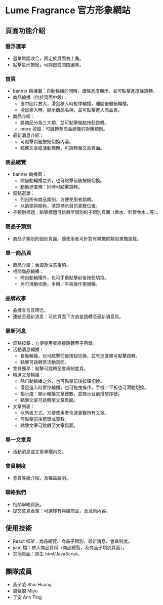 # Lume Fragrance 官方形象網站 

## 頁面功能介紹

### 懸浮選單
- 選單默認收合，固定於頁面右上角。
- 點擊星形按鈕，可開啟或關閉選單。

### 首頁
- banner 輪播圖：自動輪播的同時，讀條進度顯示，並可點擊進度條跳轉。
- 商品輪播（位於頁面中段）：
    - 置中圖片放大，滑鼠移入時暫停輪播，離開後繼續輪播。
    - 滑鼠移入時，顯示商品名稱，並可點擊進入商品頁。
- 商品介紹：
    - 將商品分為三大類，並可點擊錨點按鈕跳轉。
    - more 按鈕：可跳轉至商品總覽的對應類別。
- 最新消息介紹：
    - 可點擊頁籤按鈕切換內容。
    - 點擊文章或活動標題，可跳轉至文章頁面。

### 商品總覽
- banner 輪播圖：
    - 除自動輪播之外，也可點擊前後按鈕切換。
    - 動態進度條：同時可點擊跳轉。
- 錨點選單：
    - 列出所有商品類別，方便使用者跳轉。
    - 以箭頭與顏色，清楚標示目前瀏覽位置。
- 子類別標題：點擊標題可跳轉至個別的子類別頁面（香水、針管香水...等）。

### 商品子類別
- 商品子類別的個別頁面，讓使用者可針對有興趣的類別單獨瀏覽。

### 單一商品頁
- 商品介紹：香調及注意事項。
- 相關商品輪播：
    - 除自動輪播外，也可手動點擊前後按鈕切換。
    - 另可滑動切換，手機／平板操作更順暢。

### 品牌故事
- 品牌宣言及理念。
- 連結至最新消息：可於頁面下方直接跳轉至最新消息頁。

### 最新消息
- 錨點按鈕：方便使用者直接跳轉至子目錄。
- 活動消息輪播：
    - 自動輪播，也可點擊前後按鈕切換，並有進度條可點擊跳轉。
    - 點擊可跳轉至活動頁面。
- 會員獨享：點擊可跳轉至會員制度頁。
- 精選文章輪播：
    - 除自動輪播之外，也可點擊前後按鈕切換。
    - 滑鼠進入時暫停輪播，也可拖曳操作，手機／平板也可滑動切換。
    - 指示燈：顯示輪播文章總數，並標示目前播放序號。
    - 點擊文章可跳轉至文章頁面。
- 文章列表：
    - 以列表方式，方便使用者快速瀏覽所有文章。
    - 可點擊前後箭頭或頁數。
    - 點擊文章可跳轉至文章頁面。

### 單一文章頁
- 活動消息或文章專欄內文。

### 會員制度
- 會員等級介紹，及權益說明。

### 聯絡我們
- 相關聯絡資訊。
- 提交意見表單：可選擇有興趣商品，及洽詢內容。

## 使用技術
- React 框架：商品總覽、商品子類別、最新消息、會員制度。
- json 檔：帶入商品資料（商品總覽，及商品子類別頁面）。
- 其他頁面：原生 html/JavaScript。

## 團隊成員
- 黃子凌 Shio Huang
- 周紫嫺 Miyu
- 丁安 Ann Ting